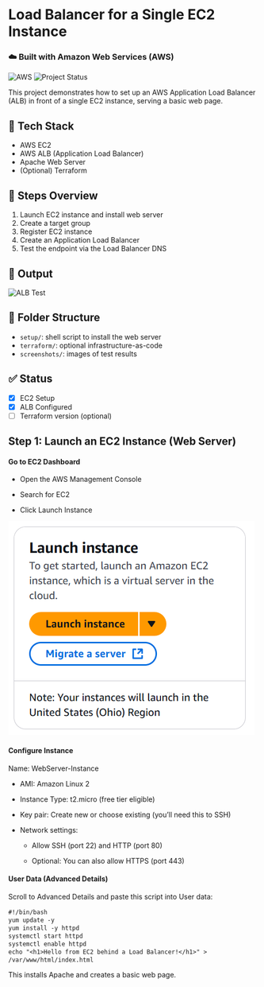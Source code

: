 # Load Balancer for a Single EC2 Instance

### ☁️ Built with Amazon Web Services (AWS)

![AWS](https://img.shields.io/badge/Built%20with-AWS-orange?style=flat&logo=amazonaws)
![Project Status](https://img.shields.io/badge/status-in--progress-yellow)


This project demonstrates how to set up an AWS Application Load Balancer (ALB) in front of a single EC2 instance, serving a basic web page.

## 🔧 Tech Stack
- AWS EC2
- AWS ALB (Application Load Balancer)
- Apache Web Server
- (Optional) Terraform

## 🧭 Steps Overview

1. Launch EC2 instance and install web server
2. Create a target group
3. Register EC2 instance
4. Create an Application Load Balancer
5. Test the endpoint via the Load Balancer DNS

## 📸 Output

![ALB Test](screenshots/alb-test.png)

## 📂 Folder Structure

- `setup/`: shell script to install the web server
- `terraform/`: optional infrastructure-as-code
- `screenshots/`: images of test results

## ✅ Status
- [x] EC2 Setup
- [x] ALB Configured
- [ ] Terraform version (optional)

## Step 1: Launch an EC2 Instance (Web Server)
####  Go to EC2 Dashboard
- Open the AWS Management Console

- Search for EC2

- Click Launch Instance

![image alt](https://github.com/Juniorklb/Create-a-Load-Balancer-for-a-single-EC2-instance/blob/eb2bae4e8162ef64ac666fa1d84421168c64040e/Images/EC2.PNG) 
####  Configure Instance
Name: WebServer-Instance

- AMI: Amazon Linux 2

- Instance Type: t2.micro (free tier eligible)

- Key pair: Create new or choose existing (you’ll need this to SSH)

- Network settings:
    - Allow SSH (port 22) and HTTP (port 80)

    - Optional: You can also allow HTTPS (port 443)


#### User Data (Advanced Details)      

Scroll to Advanced Details and paste this script into User data:

    #!/bin/bash
    yum update -y
    yum install -y httpd
    systemctl start httpd
    systemctl enable httpd
    echo "<h1>Hello from EC2 behind a Load Balancer!</h1>" > /var/www/html/index.html

 This installs Apache and creates a basic web page.   

